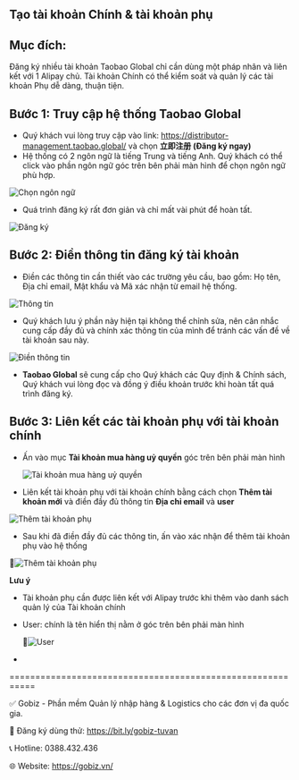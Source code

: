 ## Tạo tài khoản Chính & tài khoản phụ
## Mục đích:
Đăng ký nhiều tài khoản Taobao Global chỉ cần dùng một pháp nhân và liên kết với 1 Alipay chủ. Tài khoản Chính có thể kiểm soát và quản lý các tài khoản Phụ dễ dàng, thuận tiện.
## Bước 1: Truy cập hệ thống Taobao Global
- Quý khách vui lòng truy cập vào link: https://distributor-management.taobao.global/ và chọn **立即注册 (Đăng ký ngay)**
- Hệ thống có 2 ngôn ngữ là tiếng Trung và tiếng Anh. Quý khách có thể click vào phần ngôn ngữ góc trên bên phải màn hình để chọn ngôn ngữ phù hợp.

![Chọn ngôn ngữ](https://github.com/gobizvn/gobiz-docs/assets/121548042/6159e738-2ad9-4a11-916a-07875882a3f1)


- Quá trình đăng ký rất đơn giản và chỉ mất vài phút để hoàn tất.
  
![Đăng ký](https://github.com/gobizvn/gobiz-docs/assets/121548042/32636136-524d-478c-8fa5-2462c8db4d91)


## Bước 2: Điền thông tin đăng ký tài khoản

- Điền các thông tin cần thiết vào các trường yêu cầu, bao gồm: Họ tên, Địa chỉ email, Mật khẩu và Mã xác nhận từ email hệ thống.

![Thông tin](https://github.com/gobizvn/gobiz-docs/assets/73226975/1a8d8619-64d8-48b2-8732-448fbaf5f8fa)

- Quý khách lưu ý phần này hiện tại không thể chỉnh sửa, nên cân nhắc cung cấp đầy đủ và chính xác thông tin của mình để tránh các vấn đề về tài khoản sau này.

![Điền thông tin](https://github.com/gobizvn/gobiz-docs/assets/121548042/2b288487-3d82-453d-9324-79633e39ba71)


- **Taobao Global** sẽ cung cấp cho Quý khách các Quy định & Chính sách, Quý khách vui lòng đọc và đồng ý điều khoản trước khi hoàn tất quá trình đăng ký.

## Bước 3: Liên kết các tài khoản phụ với tài khoản chính
- Ấn vào mục **Tài khoản mua hàng uỷ quyền** góc trên bên phải màn hình
  
  ![Tài khoản mua hàng uỷ quyền](https://github.com/gobizvn/gobiz-docs/assets/121548042/fae7cb03-b2a1-4e0e-9334-f66240f65add)
  

- Liên kết tài khoản phụ với tài khoản chính bằng cách chọn **Thêm tài khoản mới** và điền đầy đủ thông tin **Địa chỉ email** và **user**

![Thêm tài khoản phụ](https://github.com/gobizvn/gobiz-docs/assets/121548042/0a065a52-da2d-47d2-9a06-d7a2f0b4adf3)

- Sau khi đã điền đầy đủ các thông tin, ấn vào xác nhận để thêm tài khoản phụ vào hệ thống

![Thêm tài khoản phụ](https://github.com/gobizvn/gobiz-docs/assets/121548042/86c3b79d-7b16-4509-a9a7-9ccd43896f4e)


**Lưu ý**
- Tài khoản phụ cần được liên kết với Alipay trước khi thêm vào danh sách quản lý của Tài khoản chính
- User: chính là tên hiển thị nằm ở góc trên bên phải màn hình
  
  ![User](https://github.com/gobizvn/gobiz-docs/assets/121548042/fc979f5f-680a-4696-8120-91b9160c075d)
  


- 

===========================================================

✅ Gobiz - Phần mềm Quản lý nhập hàng & Logistics cho các đơn vị đa quốc gia.

📌 Đăng ký dùng thử: https://bit.ly/gobiz-tuvan

📞 Hotline: 0388.432.436

🌐 Website: https://gobiz.vn/
